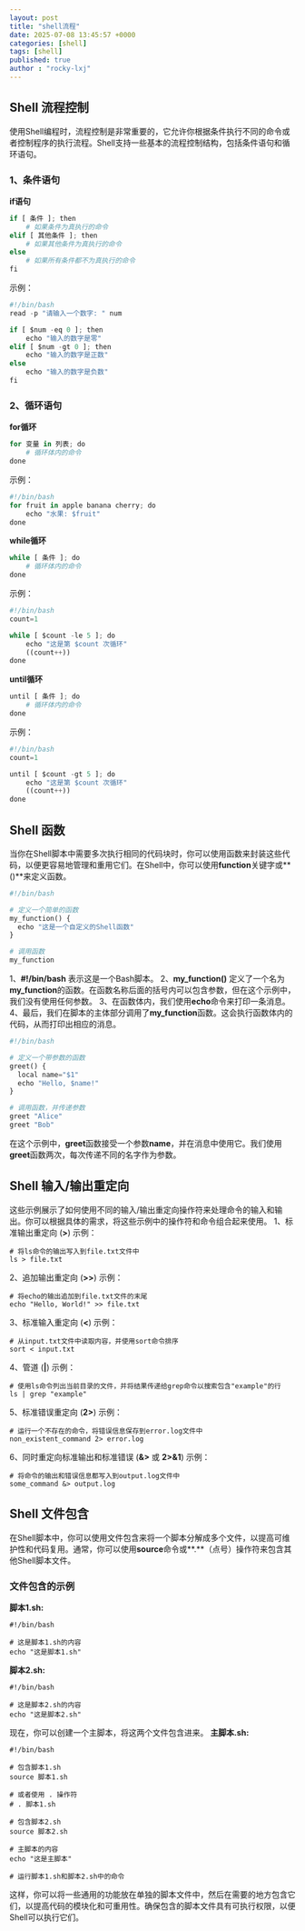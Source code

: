 ```yaml
---
layout: post
title: "shell流程"
date: 2025-07-08 13:45:57 +0000
categories: [shell]
tags: [shell]
published: true
author : "rocky-lxj"
---
```

## Shell 流程控制
使用Shell编程时，流程控制是非常重要的，它允许你根据条件执行不同的命令或者控制程序的执行流程。Shell支持一些基本的流程控制结构，包括条件语句和循环语句。
### 1、条件语句
**if语句**
```python
if [ 条件 ]; then
    # 如果条件为真执行的命令
elif [ 其他条件 ]; then
    # 如果其他条件为真执行的命令
else
    # 如果所有条件都不为真执行的命令
fi
```
示例：
```python
#!/bin/bash
read -p "请输入一个数字: " num

if [ $num -eq 0 ]; then
    echo "输入的数字是零"
elif [ $num -gt 0 ]; then
    echo "输入的数字是正数"
else
    echo "输入的数字是负数"
fi
```
### 2、循环语句
**for循环**
```python
for 变量 in 列表; do
    # 循环体内的命令
done
```
示例：
```python
#!/bin/bash
for fruit in apple banana cherry; do
    echo "水果: $fruit"
done
```
**while循环**
```python
while [ 条件 ]; do
    # 循环体内的命令
done
```
示例：
```python
#!/bin/bash
count=1

while [ $count -le 5 ]; do
    echo "这是第 $count 次循环"
    ((count++))
done
```
**until循环**
```python
until [ 条件 ]; do
    # 循环体内的命令
done
```
示例：
```python
#!/bin/bash
count=1

until [ $count -gt 5 ]; do
    echo "这是第 $count 次循环"
    ((count++))
done
```
## Shell 函数
当你在Shell脚本中需要多次执行相同的代码块时，你可以使用函数来封装这些代码，以便更容易地管理和重用它们。在Shell中，你可以使用**function**关键字或**()**来定义函数。
```python
#!/bin/bash

# 定义一个简单的函数
my_function() {
  echo "这是一个自定义的Shell函数"
}

# 调用函数
my_function
```
1、**#!/bin/bash** 表示这是一个Bash脚本。
2、**my_function()** 定义了一个名为**my_function**的函数。在函数名称后面的括号内可以包含参数，但在这个示例中，我们没有使用任何参数。
3、在函数体内，我们使用**echo**命令来打印一条消息。
4、最后，我们在脚本的主体部分调用了**my_function**函数。这会执行函数体内的代码，从而打印出相应的消息。
```python
#!/bin/bash

# 定义一个带参数的函数
greet() {
  local name="$1"
  echo "Hello, $name!"
}

# 调用函数，并传递参数
greet "Alice"
greet "Bob"
```
在这个示例中，**greet**函数接受一个参数**name**，并在消息中使用它。我们使用**greet**函数两次，每次传递不同的名字作为参数。
## Shell 输入/输出重定向
这些示例展示了如何使用不同的输入/输出重定向操作符来处理命令的输入和输出。你可以根据具体的需求，将这些示例中的操作符和命令组合起来使用。
1、标准输出重定向 (**>**) 示例：
```
# 将ls命令的输出写入到file.txt文件中
ls > file.txt
```
2、追加输出重定向 (**>>**) 示例：
```
# 将echo的输出追加到file.txt文件的末尾
echo "Hello, World!" >> file.txt
```
3、标准输入重定向 (**<**) 示例：
```
# 从input.txt文件中读取内容，并使用sort命令排序
sort < input.txt
```
4、管道 (**|**) 示例：
```
# 使用ls命令列出当前目录的文件，并将结果传递给grep命令以搜索包含"example"的行
ls | grep "example"
```
5、标准错误重定向 (**2>**) 示例：
```
# 运行一个不存在的命令，将错误信息保存到error.log文件中
non_existent_command 2> error.log
```
6、同时重定向标准输出和标准错误 (**&>** 或 **2>&1**) 示例：
```
# 将命令的输出和错误信息都写入到output.log文件中
some_command &> output.log
```
## Shell 文件包含
在Shell脚本中，你可以使用文件包含来将一个脚本分解成多个文件，以提高可维护性和代码复用。通常，你可以使用**source**命令或**.**（点号）操作符来包含其他Shell脚本文件。
### 文件包含的示例
**脚本1.sh:**
```
#!/bin/bash

# 这是脚本1.sh的内容
echo "这是脚本1.sh"
```
**脚本2.sh:**
```
#!/bin/bash

# 这是脚本2.sh的内容
echo "这是脚本2.sh"
```
现在，你可以创建一个主脚本，将这两个文件包含进来。
**主脚本.sh:**
```
#!/bin/bash

# 包含脚本1.sh
source 脚本1.sh

# 或者使用 . 操作符
# . 脚本1.sh

# 包含脚本2.sh
source 脚本2.sh

# 主脚本的内容
echo "这是主脚本"

# 运行脚本1.sh和脚本2.sh中的命令
```
这样，你可以将一些通用的功能放在单独的脚本文件中，然后在需要的地方包含它们，以提高代码的模块化和可重用性。确保包含的脚本文件具有可执行权限，以便Shell可以执行它们。
